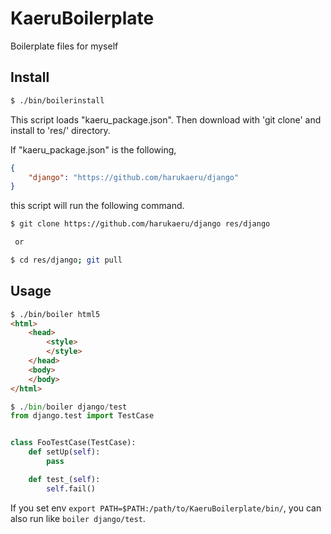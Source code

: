# KaeruBoilerplate
Boilerplate files for myself

## Install
```sh
$ ./bin/boilerinstall
```
This script loads "kaeru_package.json". Then download with 'git clone' and install to 'res/' directory.

If "kaeru_package.json" is the following, 
```json
{
    "django": "https://github.com/harukaeru/django"
}
```

this script will run the following command.

```sh
$ git clone https://github.com/harukaeru/django res/django

 or 

$ cd res/django; git pull
```

## Usage
```html
$ ./bin/boiler html5
<html>
    <head>
        <style>
        </style>
    </head>
    <body>
    </body>
</html>
```

```python
$ ./bin/boiler django/test
from django.test import TestCase


class FooTestCase(TestCase):
    def setUp(self):
        pass

    def test_(self):
        self.fail()
```

If you set env `export PATH=$PATH:/path/to/KaeruBoilerplate/bin/`, you can also run like `boiler django/test`.
